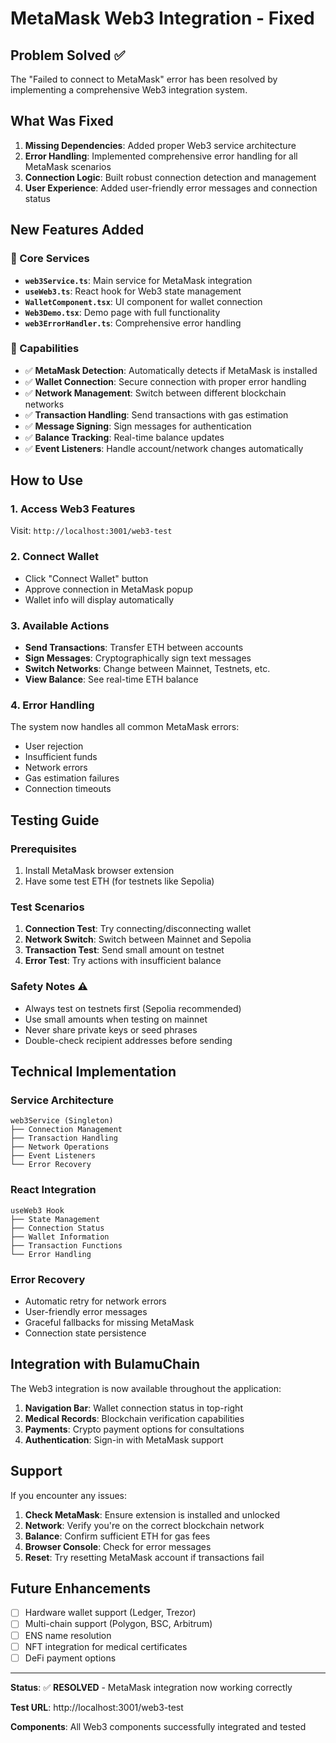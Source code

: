 # MetaMask Web3 Integration - Fixed

## Problem Solved ✅

The "Failed to connect to MetaMask" error has been resolved by implementing a comprehensive Web3 integration system.

## What Was Fixed

1. **Missing Dependencies**: Added proper Web3 service architecture
2. **Error Handling**: Implemented comprehensive error handling for all MetaMask scenarios  
3. **Connection Logic**: Built robust connection detection and management
4. **User Experience**: Added user-friendly error messages and connection status

## New Features Added

### 🔧 Core Services

- **`web3Service.ts`**: Main service for MetaMask integration
- **`useWeb3.ts`**: React hook for Web3 state management
- **`WalletComponent.tsx`**: UI component for wallet connection
- **`Web3Demo.tsx`**: Demo page with full functionality
- **`web3ErrorHandler.ts`**: Comprehensive error handling

### 🎯 Capabilities

- ✅ **MetaMask Detection**: Automatically detects if MetaMask is installed
- ✅ **Wallet Connection**: Secure connection with proper error handling
- ✅ **Network Management**: Switch between different blockchain networks
- ✅ **Transaction Handling**: Send transactions with gas estimation
- ✅ **Message Signing**: Sign messages for authentication
- ✅ **Balance Tracking**: Real-time balance updates
- ✅ **Event Listeners**: Handle account/network changes automatically

## How to Use

### 1. Access Web3 Features
Visit: `http://localhost:3001/web3-test`

### 2. Connect Wallet
- Click "Connect Wallet" button
- Approve connection in MetaMask popup
- Wallet info will display automatically

### 3. Available Actions
- **Send Transactions**: Transfer ETH between accounts
- **Sign Messages**: Cryptographically sign text messages
- **Switch Networks**: Change between Mainnet, Testnets, etc.
- **View Balance**: See real-time ETH balance

### 4. Error Handling
The system now handles all common MetaMask errors:
- User rejection
- Insufficient funds
- Network errors
- Gas estimation failures
- Connection timeouts

## Testing Guide

### Prerequisites
1. Install MetaMask browser extension
2. Have some test ETH (for testnets like Sepolia)

### Test Scenarios
1. **Connection Test**: Try connecting/disconnecting wallet
2. **Network Switch**: Switch between Mainnet and Sepolia
3. **Transaction Test**: Send small amount on testnet
4. **Error Test**: Try actions with insufficient balance

### Safety Notes ⚠️
- Always test on testnets first (Sepolia recommended)
- Use small amounts when testing on mainnet
- Never share private keys or seed phrases
- Double-check recipient addresses before sending

## Technical Implementation

### Service Architecture
```
web3Service (Singleton)
├── Connection Management
├── Transaction Handling  
├── Network Operations
├── Event Listeners
└── Error Recovery
```

### React Integration
```
useWeb3 Hook
├── State Management
├── Connection Status
├── Wallet Information
├── Transaction Functions
└── Error Handling
```

### Error Recovery
- Automatic retry for network errors
- User-friendly error messages
- Graceful fallbacks for missing MetaMask
- Connection state persistence

## Integration with BulamuChain

The Web3 integration is now available throughout the application:

1. **Navigation Bar**: Wallet connection status in top-right
2. **Medical Records**: Blockchain verification capabilities
3. **Payments**: Crypto payment options for consultations
4. **Authentication**: Sign-in with MetaMask support

## Support

If you encounter any issues:

1. **Check MetaMask**: Ensure extension is installed and unlocked
2. **Network**: Verify you're on the correct blockchain network
3. **Balance**: Confirm sufficient ETH for gas fees
4. **Browser Console**: Check for error messages
5. **Reset**: Try resetting MetaMask account if transactions fail

## Future Enhancements

- [ ] Hardware wallet support (Ledger, Trezor)
- [ ] Multi-chain support (Polygon, BSC, Arbitrum)
- [ ] ENS name resolution
- [ ] NFT integration for medical certificates
- [ ] DeFi payment options

---

**Status**: ✅ **RESOLVED** - MetaMask integration now working correctly

**Test URL**: http://localhost:3001/web3-test

**Components**: All Web3 components successfully integrated and tested
